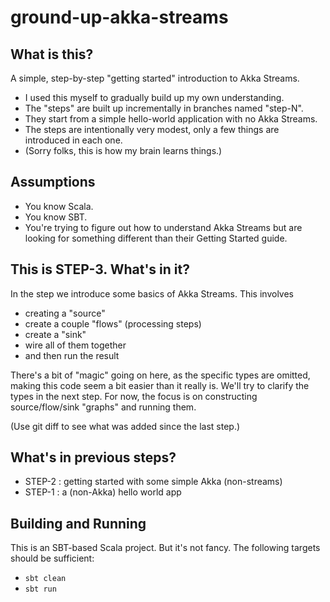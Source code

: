# ground-up-akka-streams

## What is this?

A simple, step-by-step "getting started" introduction to Akka Streams.

* I used this myself to gradually build up my own understanding.
* The "steps" are built up incrementally in branches named "step-N".
* They start from a simple hello-world application with no Akka Streams.
* The steps are intentionally very modest, only a few things are introduced in each one.
* (Sorry folks, this is how my brain learns things.)

## Assumptions

* You know Scala.
* You know SBT.
* You're trying to figure out how to understand Akka Streams but are looking for something different than their Getting Started guide.

## This is STEP-3. What's in it?

In the step we introduce some basics of Akka Streams. This involves

* creating a "source" 
* create a couple "flows" (processing steps)
* create a "sink"
* wire all of them together 
* and then run the result

There's a bit of "magic" going on here, as the specific types are omitted, making this code seem a bit easier than it really is.
We'll try to clarify the types in the next step. For now, the focus is on constructing source/flow/sink "graphs" and running them.

(Use git diff to see what was added since the last step.)

## What's in previous steps?

* STEP-2 : getting started with some simple Akka (non-streams) 
* STEP-1 : a (non-Akka) hello world app

## Building and Running

This is an SBT-based Scala project. But it's not fancy. The following targets should be sufficient:

* `sbt clean`
* `sbt run`
